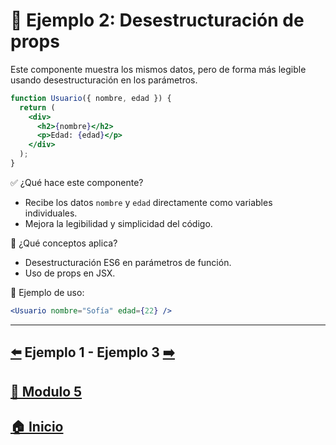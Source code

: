# 🧪 Ejemplo 2: Desestructuración de props

Este componente muestra los mismos datos, pero de forma más legible usando desestructuración en los parámetros.

```jsx
function Usuario({ nombre, edad }) {
  return (
    <div>
      <h2>{nombre}</h2>
      <p>Edad: {edad}</p>
    </div>
  );
}
```

✅ ¿Qué hace este componente?

* Recibe los datos `nombre` y `edad` directamente como variables individuales.
* Mejora la legibilidad y simplicidad del código.

🧠 ¿Qué conceptos aplica?

* Desestructuración ES6 en parámetros de función.
* Uso de props en JSX.

📌 Ejemplo de uso:

```jsx
<Usuario nombre="Sofía" edad={22} />
```

---

##  [⬅️](../Ejemplos/Ejemplo_1.md) Ejemplo 1 - Ejemplo 3 [➡️](../Ejemplos/Ejemplo_3.md)

## [📄 Modulo 5](../Modulo_5.md) 

## [🏠 Inicio](../../README.md) 
